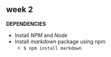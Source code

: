 ## week 2
**DEPENDENCIES**

* Install *NPM* and *Node*
* Install *markdown* package using npm
    * ``` $ npm install markdown ```
